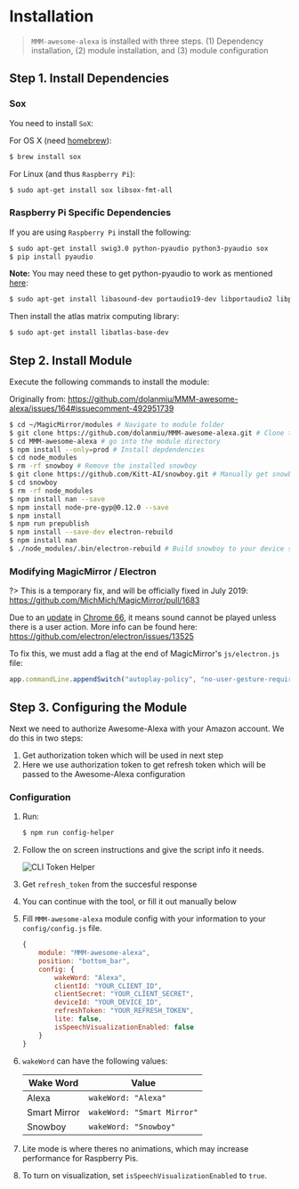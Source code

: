 # Installation

> `MMM-awesome-alexa` is installed with three steps. (1) Dependency installation, (2) module installation, and (3) module configuration

## Step 1. Install Dependencies

### Sox

You need to install `SoX`:

For OS X (need [homebrew](https://brew.sh/)):

```bash
$ brew install sox
```

For Linux (and thus `Raspberry Pi`):

```bash
$ sudo apt-get install sox libsox-fmt-all
```

### Raspberry Pi Specific Dependencies

If you are using `Raspberry Pi` install the following:

```bash
$ sudo apt-get install swig3.0 python-pyaudio python3-pyaudio sox
$ pip install pyaudio
```

**Note:** You may need these to get python-pyaudio to work as mentioned [here](https://github.com/dolanmiu/MMM-awesome-alexa/issues/111#issuecomment-398080200):

```bash
$ sudo apt-get install libasound-dev portaudio19-dev libportaudio2 libportaudiocpp0 ffmpeg libav-tools
```

Then install the atlas matrix computing library:

```bash
$ sudo apt-get install libatlas-base-dev
```

## Step 2. Install Module

Execute the following commands to install the module:

Originally from: https://github.com/dolanmiu/MMM-awesome-alexa/issues/164#issuecomment-492951739

```bash
$ cd ~/MagicMirror/modules # Navigate to module folder
$ git clone https://github.com/dolanmiu/MMM-awesome-alexa.git # Clone this repository
$ cd MMM-awesome-alexa # go into the module directory
$ npm install --only=prod # Install depdendencies
$ cd node_modules
$ rm -rf snowboy # Remove the installed snowboy
$ git clone https://github.com/Kitt-AI/snowboy.git # Manually get snowboy from git
$ cd snowboy
$ rm -rf node_modules
$ npm install nan --save
$ npm install node-pre-gyp@0.12.0 --save
$ npm install
$ npm run prepublish
$ npm install --save-dev electron-rebuild
$ npm install nan
$ ./node_modules/.bin/electron-rebuild # Build snowboy to your device specifications
```

### Modifying MagicMirror / Electron

?> This is a temporary fix, and will be officially fixed in July 2019: https://github.com/MichMich/MagicMirror/pull/1683

Due to an [update](https://developers.google.com/web/updates/2017/09/autoplay-policy-changes) in [Chrome 66](https://www.chromium.org/audio-video/autoplay), it means sound cannot be played unless there is a user action. More info can be found here: https://github.com/electron/electron/issues/13525

To fix this, we must add a flag at the end of MagicMirror's `js/electron.js` file:

```js
app.commandLine.appendSwitch("autoplay-policy", "no-user-gesture-required");
```

## Step 3. Configuring the Module

Next we need to authorize Awesome-Alexa with your Amazon account. We do this in two steps:

1. Get authorization token which will be used in next step
2. Here we use authorization token to get refresh token which will be passed to the Awesome-Alexa configuration

### Configuration

1. Run:

    ```bash
    $ npm run config-helper
    ```

2. Follow the on screen instructions and give the script info it needs.

    ![CLI Token Helper](https://i.imgur.com/ol8IIcp.png)

3. Get `refresh_token` from the succesful response
4. You can continue with the tool, or fill it out manually below
5. Fill `MMM-awesome-alexa` module config with your information to your `config/config.js` file.

    ```js
    {
        module: "MMM-awesome-alexa",
        position: "bottom_bar",
        config: {
            wakeWord: "Alexa",
            clientId: "YOUR_CLIENT_ID",
            clientSecret: "YOUR_CLIENT_SECRET",
            deviceId: "YOUR_DEVICE_ID",
            refreshToken: "YOUR_REFRESH_TOKEN",
            lite: false,
            isSpeechVisualizationEnabled: false
        }
    }
    ```

6. `wakeWord` can have the following values:

    | Wake Word    | Value                      |
    | ------------ | -------------------------- |
    | Alexa        | `wakeWord: "Alexa"`        |
    | Smart Mirror | `wakeWord: "Smart Mirror"` |
    | Snowboy      | `wakeWord: "Snowboy"`      |

7. Lite mode is where theres no animations, which may increase performance for Raspberry Pis.

8. To turn on visualization, set `isSpeechVisualizationEnabled` to `true`.
